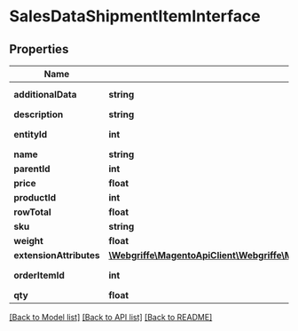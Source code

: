 # SalesDataShipmentItemInterface

## Properties
Name | Type | Description | Notes
------------ | ------------- | ------------- | -------------
**additionalData** | **string** | Additional data. | [optional] 
**description** | **string** | Description. | [optional] 
**entityId** | **int** | Shipment item ID. | [optional] 
**name** | **string** | Name. | [optional] 
**parentId** | **int** | Parent ID. | [optional] 
**price** | **float** | Price. | [optional] 
**productId** | **int** | Product ID. | [optional] 
**rowTotal** | **float** | Row total. | [optional] 
**sku** | **string** | SKU. | [optional] 
**weight** | **float** | Weight. | [optional] 
**extensionAttributes** | [**\Webgriffe\MagentoApiClient\Webgriffe\MagentoApiClient\Model\SalesDataShipmentItemExtensionInterface**](SalesDataShipmentItemExtensionInterface.md) |  | [optional] 
**orderItemId** | **int** | Order item ID. | 
**qty** | **float** | Quantity. | 

[[Back to Model list]](../README.md#documentation-for-models) [[Back to API list]](../README.md#documentation-for-api-endpoints) [[Back to README]](../README.md)


